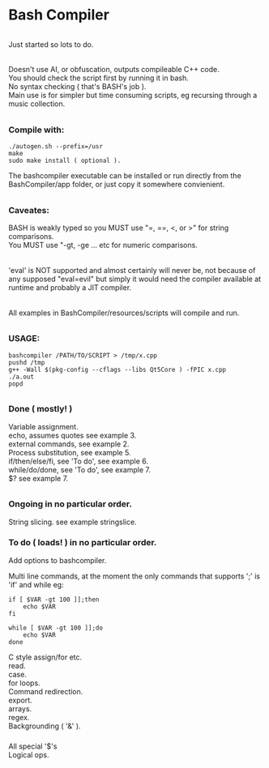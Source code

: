 # Bash Compiler
######
Just started so lots to do.
######
Doesn't use AI, or obfuscation, outputs compileable C++ code.  
You should check the script first by running it in bash.  
No syntax checking ( that's BASH's job ).  
Main use is for simpler but time consuming scripts, eg recursing through a music collection.  
######
### Compile with:
````
./autogen.sh --prefix=/usr
make
sudo make install ( optional ).
````
The bashcompiler executable can be installed or run directly from the BashCompiler/app folder, or just copy it somewhere convienient.  
######
### Caveates:  
BASH is weakly typed so you MUST use "=, ==, <, or >" for string comparisons.  
You MUST use "-gt, -ge ... etc for numeric comparisons.  
######
'eval' is NOT supported and almost certainly will never be, not because of any supposed "eval=evil" but simply it would need the compiler available at runtime and probably a JIT compiler.  
######
All examples in BashCompiler/resources/scripts will compile and run.
######
### USAGE:
````
bashcompiler /PATH/TO/SCRIPT > /tmp/x.cpp
pushd /tmp
g++ -Wall $(pkg-config --cflags --libs Qt5Core ) -fPIC x.cpp
./a.out
popd
````
######
### Done ( mostly! )

Variable assignment.  
echo, assumes quotes see example 3.  
external commands, see example 2.  
Process substitution, see example 5.  
if/then/else/fi, see 'To do', see example 6.  
while/do/done, see 'To do', see example 7.  
$? see example 7.  
######

### Ongoing in no particular order. 
String slicing. see example stringslice.  
###

### To do ( loads! ) in no particular order.  

Add options to bashcompiler.  

Multi line commands, at the moment the only commands that supports ';' is 'if' and while eg:
````
if [ $VAR -gt 100 ]];then
	echo $VAR
fi

while [ $VAR -gt 100 ]];do
	echo $VAR
done

````

C style assign/for etc.  
read.  
case.  
for loops.  
Command redirection.  
export.  
arrays.  
regex.  
Backgrounding ( '&' ).  
###
All special '$'s  
Logical ops.  


